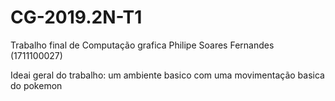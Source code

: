 # CG-2019.2N-T1
Trabalho final de Computação grafica
Philipe Soares Fernandes (1711100027)

Ideai geral do trabalho:
um ambiente basico com uma movimentação basica do pokemon

